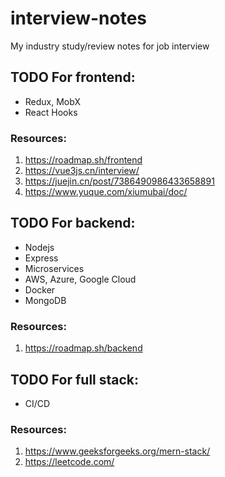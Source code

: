 # interview-notes
My industry study/review notes for job interview

## TODO For frontend:
  - Redux, MobX
  - React Hooks

### Resources:
1. https://roadmap.sh/frontend
2. https://vue3js.cn/interview/
3. https://juejin.cn/post/7386490986433658891
4. https://www.yuque.com/xiumubai/doc/

## TODO For backend:
  - Nodejs
  - Express
  - Microservices
  - AWS, Azure, Google Cloud
  - Docker
  - MongoDB

### Resources:
1. https://roadmap.sh/backend

## TODO For full stack:
  - CI/CD

### Resources:
1. https://www.geeksforgeeks.org/mern-stack/
2. https://leetcode.com/